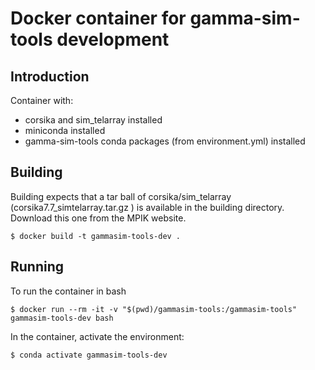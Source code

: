 # Docker container for gamma-sim-tools development

## Introduction

Container with:

- corsika and sim_telarray installed
- miniconda installed
- gamma-sim-tools conda packages (from environment.yml) installed

## Building

Building expects that a tar ball of corsika/sim_telarray (corsika7.7_simtelarray.tar.gz ) is available in the building directory.
Download this one from the MPIK website.

```
$ docker build -t gammasim-tools-dev .
```

## Running

To run the container in bash 

```
$ docker run --rm -it -v "$(pwd)/gammasim-tools:/gammasim-tools" gammasim-tools-dev bash
```

In the container, activate the environment:
```
$ conda activate gammasim-tools-dev
```

